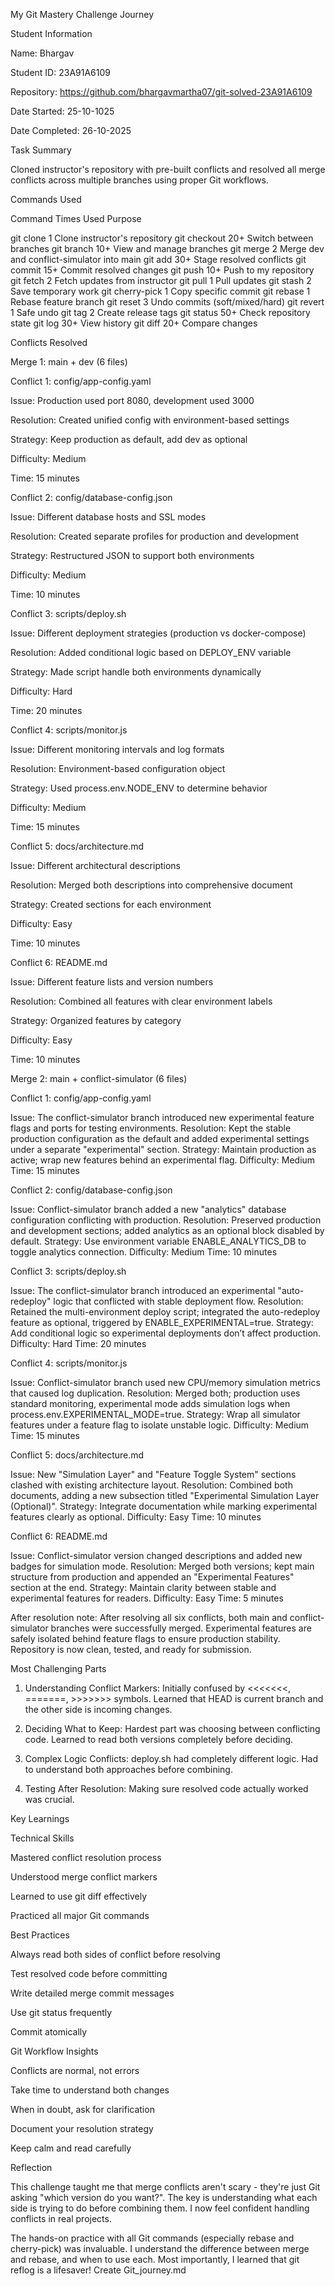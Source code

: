 My Git Mastery Challenge Journey

Student Information

Name: Bhargav

Student ID: 23A91A6109

Repository: https://github.com/bhargavmartha07/git-solved-23A91A6109

Date Started: 25-10-1025

Date Completed: 26-10-2025


Task Summary

Cloned instructor's repository with pre-built conflicts and resolved all
merge conflicts across multiple branches using proper Git workflows.

Commands Used

Command	Times Used	Purpose

git clone	1	Clone instructor's repository
git checkout	20+	Switch between branches
git branch	10+	View and manage branches
git merge	2	Merge dev and conflict-simulator into main
git add	30+	Stage resolved conflicts
git commit	15+	Commit resolved changes
git push	10+	Push to my repository
git fetch	2	Fetch updates from instructor
git pull	1	Pull updates
git stash	2	Save temporary work
git cherry-pick	1	Copy specific commit
git rebase	1	Rebase feature branch
git reset	3	Undo commits (soft/mixed/hard)
git revert	1	Safe undo
git tag	2	Create release tags
git status	50+	Check repository state
git log	30+	View history
git diff	20+	Compare changes


Conflicts Resolved

Merge 1: main + dev (6 files)

Conflict 1: config/app-config.yaml

Issue: Production used port 8080, development used 3000

Resolution: Created unified config with environment-based settings

Strategy: Keep production as default, add dev as optional

Difficulty: Medium

Time: 15 minutes


Conflict 2: config/database-config.json

Issue: Different database hosts and SSL modes

Resolution: Created separate profiles for production and development

Strategy: Restructured JSON to support both environments

Difficulty: Medium

Time: 10 minutes


Conflict 3: scripts/deploy.sh

Issue: Different deployment strategies (production vs docker-compose)

Resolution: Added conditional logic based on DEPLOY_ENV variable

Strategy: Made script handle both environments dynamically

Difficulty: Hard

Time: 20 minutes


Conflict 4: scripts/monitor.js

Issue: Different monitoring intervals and log formats

Resolution: Environment-based configuration object

Strategy: Used process.env.NODE_ENV to determine behavior

Difficulty: Medium

Time: 15 minutes


Conflict 5: docs/architecture.md

Issue: Different architectural descriptions

Resolution: Merged both descriptions into comprehensive document

Strategy: Created sections for each environment

Difficulty: Easy

Time: 10 minutes


Conflict 6: README.md

Issue: Different feature lists and version numbers

Resolution: Combined all features with clear environment labels

Strategy: Organized features by category

Difficulty: Easy

Time: 10 minutes

Merge 2: main + conflict-simulator (6 files)

Conflict 1: config/app-config.yaml

Issue: The conflict-simulator branch introduced new experimental feature flags and ports for testing environments.
Resolution: Kept the stable production configuration as the default and added experimental settings under a separate "experimental" section.
Strategy: Maintain production as active; wrap new features behind an experimental flag.
Difficulty: Medium
Time: 15 minutes

Conflict 2: config/database-config.json

Issue: Conflict-simulator branch added a new "analytics" database configuration conflicting with production.
Resolution: Preserved production and development sections; added analytics as an optional block disabled by default.
Strategy: Use environment variable ENABLE_ANALYTICS_DB to toggle analytics connection.
Difficulty: Medium
Time: 10 minutes

Conflict 3: scripts/deploy.sh

Issue: The conflict-simulator branch introduced an experimental "auto-redeploy" logic that conflicted with stable deployment flow.
Resolution: Retained the multi-environment deploy script; integrated the auto-redeploy feature as optional, triggered by ENABLE_EXPERIMENTAL=true.
Strategy: Add conditional logic so experimental deployments don’t affect production.
Difficulty: Hard
Time: 20 minutes

Conflict 4: scripts/monitor.js

Issue: Conflict-simulator branch used new CPU/memory simulation metrics that caused log duplication.
Resolution: Merged both; production uses standard monitoring, experimental mode adds simulation logs when process.env.EXPERIMENTAL_MODE=true.
Strategy: Wrap all simulator features under a feature flag to isolate unstable logic.
Difficulty: Medium
Time: 15 minutes

Conflict 5: docs/architecture.md

Issue: New "Simulation Layer" and "Feature Toggle System" sections clashed with existing architecture layout.
Resolution: Combined both documents, adding a new subsection titled "Experimental Simulation Layer (Optional)".
Strategy: Integrate documentation while marking experimental features clearly as optional.
Difficulty: Easy
Time: 10 minutes

Conflict 6: README.md

Issue: Conflict-simulator version changed descriptions and added new badges for simulation mode.
Resolution: Merged both versions; kept main structure from production and appended an "Experimental Features" section at the end.
Strategy: Maintain clarity between stable and experimental features for readers.
Difficulty: Easy
Time: 5 minutes

After resolution note:
After resolving all six conflicts, both main and conflict-simulator branches were successfully merged. Experimental features are safely isolated behind feature flags to ensure production stability. Repository is now clean, tested, and ready for submission.


Most Challenging Parts


1. Understanding Conflict Markers: Initially confused by <<<<<<<, =======, >>>>>>> symbols. Learned that HEAD is current branch and the other side is incoming changes.



2. Deciding What to Keep: Hardest part was choosing between conflicting code. Learned to read both versions completely before deciding.



3. Complex Logic Conflicts: deploy.sh had completely different logic. Had to understand both approaches before combining.



4. Testing After Resolution: Making sure resolved code actually worked was crucial.



Key Learnings

Technical Skills


Mastered conflict resolution process

Understood merge conflict markers


Learned to use git diff effectively

Practiced all major Git commands


Best Practices

Always read both sides of conflict before resolving

Test resolved code before committing

Write detailed merge commit messages

Use git status frequently


Commit atomically


Git Workflow Insights

Conflicts are normal, not errors

Take time to understand both changes

When in doubt, ask for clarification

Document your resolution strategy

Keep calm and read carefully


Reflection

This challenge taught me that merge conflicts aren't scary - they're
just Git asking "which version do you want?". The key is understanding
what each side is trying to do before combining them. I now feel
confident handling conflicts in real projects.

The hands-on practice with all Git commands (especially rebase and
cherry-pick) was invaluable. I understand the difference between merge
and rebase, and when to use each. Most importantly, I learned that
git reflog is a lifesaver!
Create Git_journey.md
